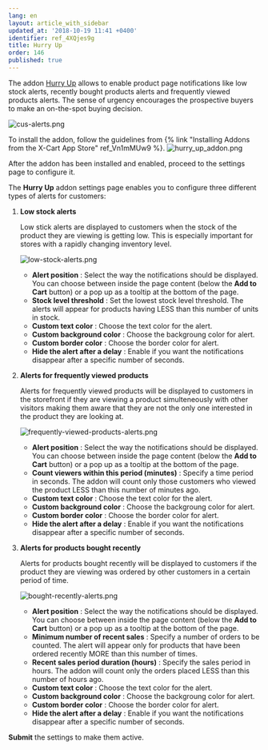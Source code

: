 ```yaml
---
lang: en
layout: article_with_sidebar
updated_at: '2018-10-19 11:41 +0400'
identifier: ref_4XQjes9g
title: Hurry Up
order: 146
published: true
---
```

The addon [Hurry Up](https://market.x-cart.com/addons/hurry-up.html "Hurry Up!") allows to enable product page notifications like low stock alerts, recently bought products alerts and frequently viewed products alerts. The sense of urgency encourages the prospective buyers to make an on-the-spot buying decision.

![cus-alerts.png]({{site.baseurl}}/attachments/ref_4XQjes9g/cus-alerts.png)

To install the addon, follow the guidelines from {% link "Installing Addons from the X-Cart App Store" ref_Vn1mMUw9 %}.
![hurry_up_addon.png]({{site.baseurl}}/attachments/ref_4XQjes9g/hurry_up_addon.png)

After the addon has been installed and enabled, proceed to the settings page to configure it.

The **Hurry Up** addon settings page enables you to configure three different types of alerts for customers:

1. **Low stock alerts**

   Low stick alerts are displayed to customers when the stock of the product they are viewing is getting low. This is especially important for stores with a rapidly changing inventory level.
   
   ![low-stock-alerts.png]({{site.baseurl}}/attachments/ref_4XQjes9g/low-stock-alerts.png)
   
   * **Alert position** : Select the way the notifications should be displayed. You can choose between inside the page content (below the **Add to Cart** button) or a pop up as a tooltip at the bottom of the page.
   * **Stock level threshold** : Set the lowest stock level threshold. The alerts will appear for products having LESS than this number of units in stock.
   * **Custom text color** : Choose the text color for the alert.
   * **Custom background color** : Choose the backgroung color for alert.
   * **Custom border color** : Choose the border color for alert.
   * **Hide the alert after a delay** : Enable if you want the notifications disappear after a specific number of seconds.
   
2. **Alerts for frequently viewed products**
   
   Alerts for frequently viewed products will be displayed to customers in the storefront if they are viewing a product simulteneously with other visitors making them aware that they are not the only one interested in the product they are looking at.
   
   ![frequently-viewed-products-alerts.png]({{site.baseurl}}/attachments/ref_4XQjes9g/frequently-viewed-products-alerts.png)
   
   * **Alert position** : Select the way the notifications should be displayed. You can choose between inside the page content (below the **Add to Cart** button) or a pop up as a tooltip at the bottom of the page.
   * **Count viewers within this period (minutes)** : Specify a time period in seconds. The addon will count only those customers who viewed the product LESS than this number of minutes ago.
   * **Custom text color** : Choose the text color for the alert.
   * **Custom background color** : Choose the backgroung color for alert.
   * **Custom border color** : Choose the border color for alert.
   * **Hide the alert after a delay** : Enable if you want the notifications disappear after a specific number of seconds.

3. **Alerts for products bought recently**
   
   Alerts for products bought recently will be displayed to customers if the product they are viewing was ordered by other customers in a certain period of time.
   
   ![bought-recently-alerts.png]({{site.baseurl}}/attachments/ref_4XQjes9g/bought-recently-alerts.png)
   
   * **Alert position** : Select the way the notifications should be displayed. You can choose between inside the page content (below the **Add to Cart** button) or a pop up as a tooltip at the bottom of the page.
   * **Minimum number of recent sales** : Specify a number of orders to be counted. The alert will appear only for products that have been ordered recently MORE than this number of times.
   * **Recent sales period duration (hours)** : Specify the sales period in hours. The addon will count only the orders placed LESS than this number of hours ago.
   * **Custom text color** : Choose the text color for the alert.
   * **Custom background color** : Choose the backgroung color for alert.
   * **Custom border color** : Choose the border color for alert.
   * **Hide the alert after a delay** : Enable if you want the notifications disappear after a specific number of seconds.
   
**Submit** the settings to make them active.
